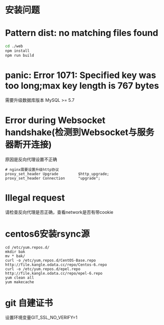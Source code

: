 # 安装问题

# Pattern dist: no matching files found

```bash
cd ./web
npm install
npm run build
```

# panic: Error 1071: Specified key was too long;max key length is 767 bytes

需要升级数据库版本 MySQL >= 5.7

# Error during Websocket handshake(检测到Websocket与服务器断开连接)

原因是反向代理设置不正确
```nginx
# nginx需要设置升级http协议
proxy_set_header Upgrade         $http_upgrade;
proxy_set_header Connection      "upgrade";
```

# Illegal request

请检查反向代理是否正确，查看network是否有带cookie

# centos6安装rsync源
```shell
cd /etc/yum.repos.d/
mkdir bak
mv * bak/
curl -o /etc/yum.repos.d/CentOS-Base.repo http://file.kangle.odata.cc/repo/Centos-6.repo
curl -o /etc/yum.repos.d/epel.repo http://file.kangle.odata.cc/repo/epel-6.repo
yum clean all
yum makecache
```

# git 自建证书

设置环境变量GIT_SSL_NO_VERIFY=1

